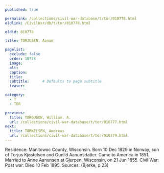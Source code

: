 ```yaml
---
published: true

permalink: /collections/civil-war-database/t/tor/010778.html
oldlink: /CivilWar/db/t/tor/010778.html

oldid: 010778

title: TORJUSEN, Aanun

pagelist:
  exclude: false
  order: 10778
  image: 
  alt:
  caption:
  title:
  subtitle:      # Defaults to page subtitle
  teaser:

category: 
  - T 
  - TOR

previous:
  title: TORGUSON, William. A.
  url: /collections/civil-war-database/t/tor/010777.html  
next:
  title: TORKELSEN, Andreas
  url: /collections/civil-war-database/t/tor/010779.html   
---
```

Residence: Manitowoc County, Wisconsin. Born 10 Dec 1829 in Norway, son of Torjus Kj&oslash;stelsen and Gunild Aanunsdatter. Came to America in 1851. Married to Anne Aanunsen at Gjerpen, Wisconsin, on 21 Jun 1855. Civil War: Post war: Died 10 Feb 1895. Sources: (Bjerke, p 23)